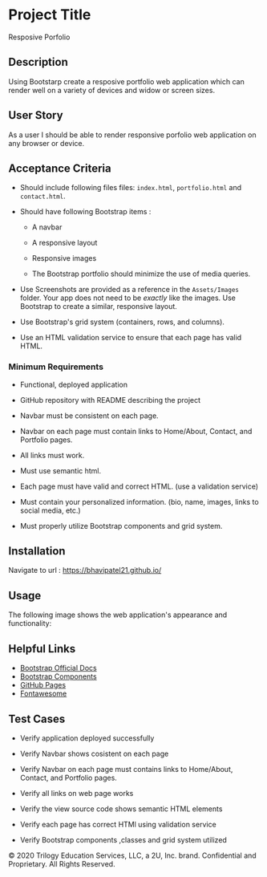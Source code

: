 # Project Title

Resposive Porfolio 

## Description 

Using Bootstarp create a resposive portfolio web application which can render well on a variety of devices and widow or screen sizes.

## User Story

As a user I should be able to render responsive porfolio web application on any browser or device.

## Acceptance Criteria

* Should include following files files: `index.html`, `portfolio.html` and `contact.html`.
* Should have following Bootstrap items :
 
   * A navbar
 
   * A responsive layout
 
   * Responsive images

   * The Bootstrap portfolio should minimize the use of media queries.

* Use Screenshots are provided as a reference in the `Assets/Images` folder. Your app does not need to be _exactly_ like the images. Use Bootstrap to create a similar, responsive layout.

* Use Bootstrap's grid system (containers, rows, and columns).

* Use an HTML validation service to ensure that each page has valid HTML.

### Minimum Requirements

* Functional, deployed application

* GitHub repository with README describing the project

* Navbar must be consistent on each page.

* Navbar on each page must contain links to Home/About, Contact, and Portfolio pages.

* All links must work.

* Must use semantic html.

* Each page must have valid and correct HTML. (use a validation service)

* Must contain your personalized information. (bio, name, images, links to social media, etc.)

* Must properly utilize Bootstrap components and grid system.

## Installation

Navigate to url : https://bhavipatel21.github.io/ 


## Usage 

The following image shows the web application's appearance and functionality: 

## Helpful Links

* [Bootstrap Official Docs](https://getbootstrap.com/)
* [Bootstrap Components](https://getbootstrap.com/docs/4.3/components/alerts/)
* [GitHub Pages](https://pages.github.com/)
* [Fontawesome](https://fontawesome.com/)


## Test Cases 

* Verify application deployed successfully

* Verify Navbar shows cosistent on each page

* Verify Navbar on each page must contains links to Home/About, Contact, and Portfolio pages.

* Verify all links on web page works

* Verify the view source code shows semantic HTML elements

* Verify each page has correct HTMl using validation service

* Verify Bootstrap components ,classes and grid system utilized 





© 2020 Trilogy Education Services, LLC, a 2U, Inc. brand. Confidential and Proprietary. All Rights Reserved.


